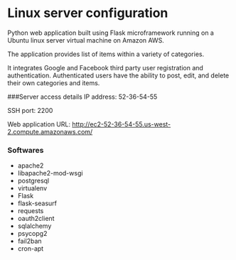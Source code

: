 # Linux server configuration
Python web application built using Flask microframework running on a Ubuntu linux server virtual machine on Amazon AWS.

The application provides list of items within a variety of categories.

It integrates Google and Facebook third party user registration and authentication. Authenticated users have the ability to post, edit, and delete their own categories and items.

###Server access details
IP address: 52-36-54-55

SSH port: 2200

Web application URL: http://ec2-52-36-54-55.us-west-2.compute.amazonaws.com/ 

### Softwares
* apache2
* libapache2-mod-wsgi
* postgresql
* virtualenv
* Flask
* flask-seasurf
* requests
* oauth2client
* sqlalchemy
* psycopg2
* fail2ban
* cron-apt





